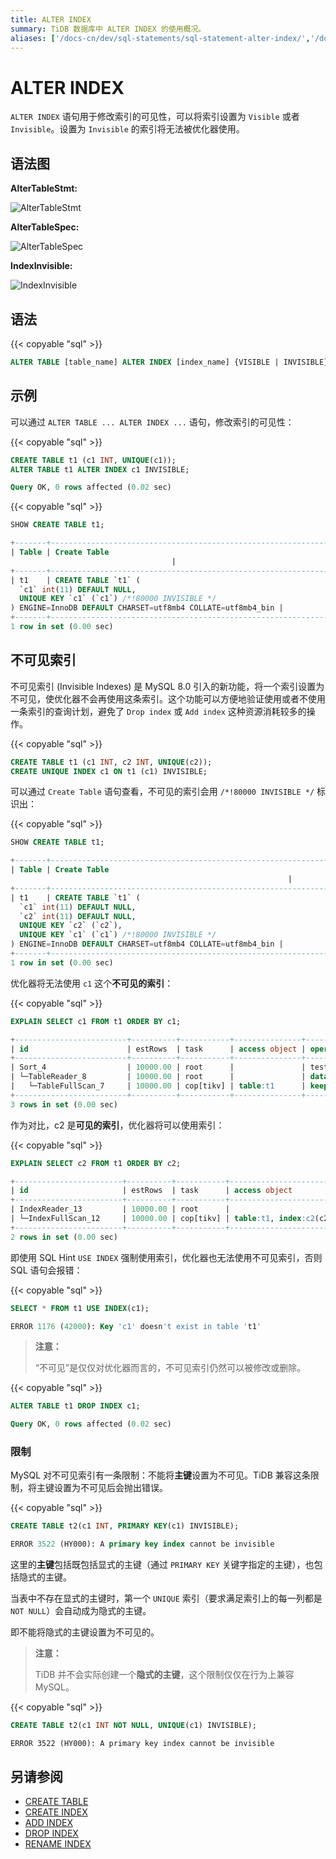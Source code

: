 ```yaml
---
title: ALTER INDEX
summary: TiDB 数据库中 ALTER INDEX 的使用概况。
aliases: ['/docs-cn/dev/sql-statements/sql-statement-alter-index/','/docs-cn/dev/reference/sql/statements/alter-index/']
---
```


# ALTER INDEX

`ALTER INDEX` 语句用于修改索引的可见性，可以将索引设置为 `Visible` 或者 `Invisible`。设置为 `Invisible` 的索引将无法被优化器使用。

## 语法图

**AlterTableStmt:**

![AlterTableStmt](/media/sqlgram/AlterTableStmt.png)

**AlterTableSpec:**

![AlterTableSpec](/media/sqlgram/AlterTableSpec.png)

**IndexInvisible:**

![IndexInvisible](/media/sqlgram/IndexInvisible.png)

## 语法

{{< copyable "sql" >}}

```sql
ALTER TABLE [table_name] ALTER INDEX [index_name] {VISIBLE | INVISIBLE}
```

## 示例

可以通过 `ALTER TABLE ... ALTER INDEX ...` 语句，修改索引的可见性：

{{< copyable "sql" >}}

```sql
CREATE TABLE t1 (c1 INT, UNIQUE(c1));
ALTER TABLE t1 ALTER INDEX c1 INVISIBLE;
```

```sql
Query OK, 0 rows affected (0.02 sec)
```

{{< copyable "sql" >}}

```sql
SHOW CREATE TABLE t1;
```

```sql
+-------+------------------------------------------------------------------------------------------------------------------------------------------------------------------------------------------+
| Table | Create Table
                                    |
+-------+------------------------------------------------------------------------------------------------------------------------------------------------------------------------------------------+
| t1    | CREATE TABLE `t1` (
  `c1` int(11) DEFAULT NULL,
  UNIQUE KEY `c1` (`c1`) /*!80000 INVISIBLE */
) ENGINE=InnoDB DEFAULT CHARSET=utf8mb4 COLLATE=utf8mb4_bin |
+-------+------------------------------------------------------------------------------------------------------------------------------------------------------------------------------------------+
1 row in set (0.00 sec)
```

## 不可见索引

不可见索引 (Invisible Indexes) 是 MySQL 8.0 引入的新功能，将一个索引设置为不可见，使优化器不会再使用这条索引。这个功能可以方便地验证使用或者不使用一条索引的查询计划，避免了 `Drop index` 或 `Add index` 这种资源消耗较多的操作。

{{< copyable "sql" >}}

```sql
CREATE TABLE t1 (c1 INT, c2 INT, UNIQUE(c2));
CREATE UNIQUE INDEX c1 ON t1 (c1) INVISIBLE;
```

可以通过 `Create Table` 语句查看，不可见的索引会用 `/*!80000 INVISIBLE */` 标识出：

{{< copyable "sql" >}}

```sql
SHOW CREATE TABLE t1;
```

```sql
+-------+--------------------------------------------------------------------------------------------------------------------------------------------------------------------------------------------------------------------+
| Table | Create Table
                                                              |
+-------+--------------------------------------------------------------------------------------------------------------------------------------------------------------------------------------------------------------------+
| t1    | CREATE TABLE `t1` (
  `c1` int(11) DEFAULT NULL,
  `c2` int(11) DEFAULT NULL,
  UNIQUE KEY `c2` (`c2`),
  UNIQUE KEY `c1` (`c1`) /*!80000 INVISIBLE */
) ENGINE=InnoDB DEFAULT CHARSET=utf8mb4 COLLATE=utf8mb4_bin |
+-------+--------------------------------------------------------------------------------------------------------------------------------------------------------------------------------------------------------------------+
1 row in set (0.00 sec)
```

优化器将无法使用 `c1` 这个**不可见的索引**：

{{< copyable "sql" >}}

```sql
EXPLAIN SELECT c1 FROM t1 ORDER BY c1; 
```

```sql
+-------------------------+----------+-----------+---------------+--------------------------------+
| id                      | estRows  | task      | access object | operator info                  |
+-------------------------+----------+-----------+---------------+--------------------------------+
| Sort_4                  | 10000.00 | root      |               | test.t1.c1:asc                 |
| └─TableReader_8         | 10000.00 | root      |               | data:TableFullScan_7           |
|   └─TableFullScan_7     | 10000.00 | cop[tikv] | table:t1      | keep order:false, stats:pseudo |
+-------------------------+----------+-----------+---------------+--------------------------------+
3 rows in set (0.00 sec)
```

作为对比，c2 是**可见的索引**，优化器将可以使用索引：

{{< copyable "sql" >}}

```sql
EXPLAIN SELECT c2 FROM t1 ORDER BY c2; 
```

```sql
+------------------------+----------+-----------+------------------------+-------------------------------+
| id                     | estRows  | task      | access object          | operator info                 |
+------------------------+----------+-----------+------------------------+-------------------------------+
| IndexReader_13         | 10000.00 | root      |                        | index:IndexFullScan_12        |
| └─IndexFullScan_12     | 10000.00 | cop[tikv] | table:t1, index:c2(c2) | keep order:true, stats:pseudo |
+------------------------+----------+-----------+------------------------+-------------------------------+
2 rows in set (0.00 sec)
```

即使用 SQL Hint `USE INDEX` 强制使用索引，优化器也无法使用不可见索引，否则 SQL 语句会报错：

{{< copyable "sql" >}}

```sql
SELECT * FROM t1 USE INDEX(c1);
```

```sql
ERROR 1176 (42000): Key 'c1' doesn't exist in table 't1'
```

> **注意：**
>
> “不可见”是仅仅对优化器而言的，不可见索引仍然可以被修改或删除。

{{< copyable "sql" >}}

```sql
ALTER TABLE t1 DROP INDEX c1;
```

```sql
Query OK, 0 rows affected (0.02 sec)
```

### 限制

MySQL 对不可见索引有一条限制：不能将**主键**设置为不可见。TiDB 兼容这条限制，将主键设置为不可见后会抛出错误。

{{< copyable "sql" >}}

```sql
CREATE TABLE t2(c1 INT, PRIMARY KEY(c1) INVISIBLE);
```

```sql
ERROR 3522 (HY000): A primary key index cannot be invisible
```

这里的**主键**包括既包括显式的主键（通过 `PRIMARY KEY` 关键字指定的主键），也包括隐式的主键。

当表中不存在显式的主键时，第一个 `UNIQUE` 索引（要求满足索引上的每一列都是 `NOT NULL`）会自动成为隐式的主键。

即不能将隐式的主键设置为不可见的。

> **注意：**
>
> TiDB 并不会实际创建一个**隐式的主键**，这个限制仅仅在行为上兼容 MySQL。

{{< copyable "sql" >}}

```sql
CREATE TABLE t2(c1 INT NOT NULL, UNIQUE(c1) INVISIBLE);
```

```                                                                                                 
ERROR 3522 (HY000): A primary key index cannot be invisible
```

## 另请参阅

* [CREATE TABLE](/sql-statements/sql-statement-create-table.md)
* [CREATE INDEX](/sql-statements/sql-statement-create-index.md)
* [ADD INDEX](/sql-statements/sql-statement-add-index.md)
* [DROP INDEX](/sql-statements/sql-statement-drop-index.md)
* [RENAME INDEX](/sql-statements/sql-statement-rename-index.md)
